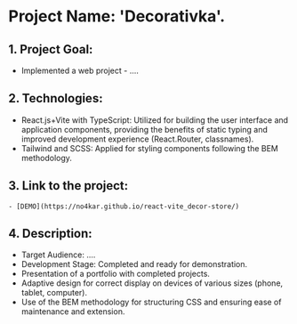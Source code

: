 # Project Name: 'Decorativka'.

## 1. Project Goal:
  - Implemented a web project - ....

## 2. Technologies:
   - React.js+Vite with TypeScript: Utilized for building the user interface and application components, providing the benefits of static typing and improved development experience (React.Router, classnames).
   - Tailwind and SCSS: Applied for styling components following the BEM methodology.

## 3. Link to the project:
    - [DEMO](https://no4kar.github.io/react-vite_decor-store/)
    
## 4. Description:
   - Target Audience: ....
   - Development Stage: Completed and ready for demonstration.
   - Presentation of a portfolio with completed projects.
   - Adaptive design for correct display on devices of various sizes (phone, tablet, computer).
   - Use of the BEM methodology for structuring CSS and ensuring ease of maintenance and extension.
